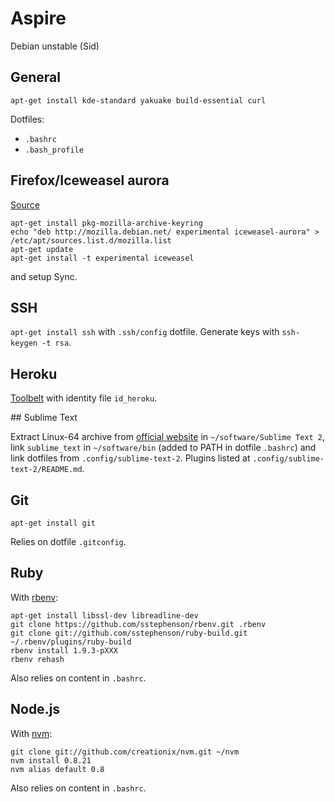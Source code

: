 # Aspire

Debian unstable (Sid)

## General

`apt-get install kde-standard yakuake build-essential curl`

Dotfiles:
* `.bashrc`
* `.bash_profile`

## Firefox/Iceweasel aurora

[Source](http://mozilla.debian.net/)

```
apt-get install pkg-mozilla-archive-keyring
echo "deb http://mozilla.debian.net/ experimental iceweasel-aurora" > /etc/apt/sources.list.d/mozilla.list
apt-get update
apt-get install -t experimental iceweasel
``` 

and setup Sync.

## SSH

`apt-get install ssh` with `.ssh/config` dotfile. Generate keys with `ssh-keygen -t rsa`.

## Heroku

[Toolbelt](https://toolbelt.heroku.com/) with identity file `id_heroku`.

## Sublime Text

Extract Linux-64 archive from [official website](http://www.sublimetext.com/) in `~/software/Sublime Text 2`, link `sublime_text` in `~/software/bin` (added to PATH in dotfile `.bashrc`) and link dotfiles from `.config/sublime-text-2`. Plugins listed at `.config/sublime-text-2/README.md`.

## Git

`apt-get install git`

Relies on dotfile `.gitconfig`.

## Ruby

With [rbenv](https://github.com/sstephenson/rbenv/):
```
apt-get install libssl-dev libreadline-dev
git clone https://github.com/sstephenson/rbenv.git .rbenv
git clone git://github.com/sstephenson/ruby-build.git ~/.rbenv/plugins/ruby-build
rbenv install 1.9.3-pXXX
rbenv rehash
```
Also relies on content in `.bashrc`.

## Node.js

With [nvm](https://github.com/creationix/nvm):
```
git clone git://github.com/creationix/nvm.git ~/nvm
nvm install 0.8.21
nvm alias default 0.8
```
Also relies on content in `.bashrc`.
